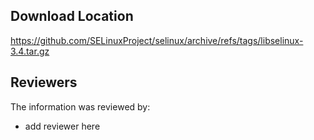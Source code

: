 ## Download Location

https://github.com/SELinuxProject/selinux/archive/refs/tags/libselinux-3.4.tar.gz


## Reviewers

The information was reviewed by:

* add reviewer here